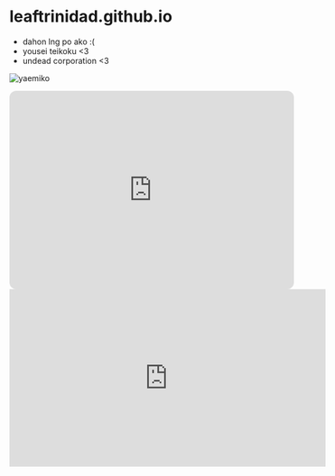 # leaftrinidad.github.io
- dahon lng po ako :(
- yousei teikoku <3
- undead corporation <3

![yaemiko](https://scontent.xx.fbcdn.net/v/t1.15752-9/286600907_412819674056697_6941344102769914013_n.jpg?_nc_cat=105&ccb=1-7&_nc_sid=aee45a&_nc_eui2=AeH2tCLLhD1g0qvVxWGMmFxASN8emwQhI9VI3x6bBCEj1U9IQuPXEJP19Ylwud7ZQxrVJtQvCd4EXTsn6JWCiXAU&_nc_ohc=0E17uK4FD8UAX8AboXY&_nc_oc=AQmIOuxyy34EZ-5KBBgvODBDBMZcbCEVtOSgMJ8aC0_7diOyd5oj4Vw_OsPA4jyvSkJK5z61h54M-PPX6_c7Pl40&_nc_ad=z-m&_nc_cid=0&_nc_ht=scontent.xx&oh=03_AdTBxFd6DZaVffz0SiWelKNWOivgi_SUAbn8BgDMbOlkjA&oe=63A3B161)

<iframe style="border-radius:12px" src="https://open.spotify.com/embed/track/3OdkC5pG8vc26S26qHyBo8?utm_source=generator" width="100%" height="352" frameBorder="0" allowfullscreen="" allow="autoplay; clipboard-write; encrypted-media; fullscreen; picture-in-picture" loading="lazy"></iframe>


<iframe width="560" height="315" src="https://www.youtube.com/embed/NwOvu-j_WjY" title="YouTube video player" frameborder="0" allow="accelerometer; autoplay; clipboard-write; encrypted-media; gyroscope; picture-in-picture" allowfullscreen></iframe>
